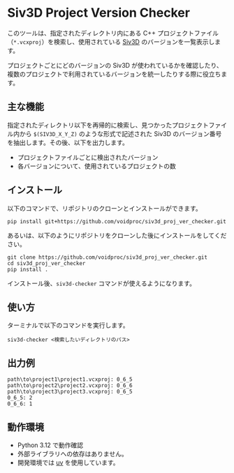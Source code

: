 # Siv3D Project Version Checker

このツールは、指定されたディレクトリ内にある C++ プロジェクトファイル（`*.vcxproj`）を検索し、使用されている [Siv3D](https://siv3d.github.io/) のバージョンを一覧表示します。

プロジェクトごとにどのバージョンの Siv3D が使われているかを確認したり、複数のプロジェクトで利用されているバージョンを統一したりする際に役立ちます。

## 主な機能

指定されたディレクトリ以下を再帰的に検索し、見つかったプロジェクトファイル内から `$(SIV3D_X_Y_Z)` のような形式で記述された Siv3D のバージョン番号を抽出します。その後、以下を出力します。

- プロジェクトファイルごとに検出されたバージョン
- 各バージョンについて、使用されているプロジェクトの数

## インストール

以下のコマンドで、リポジトリのクローンとインストールができます。

```
pip install git+https://github.com/voidproc/siv3d_proj_ver_checker.git
```

あるいは、以下のようにリポジトリをクローンした後にインストールをしてください。

```
git clone https://github.com/voidproc/siv3d_proj_ver_checker.git
cd siv3d_proj_ver_checker
pip install .
```

インストール後、`siv3d-checker` コマンドが使えるようになります。

## 使い方

ターミナルで以下のコマンドを実行します。

```
siv3d-checker <検索したいディレクトリのパス>
```

## 出力例

```
path\to\project1\project1.vcxproj: 0_6_5
path\to\project2\project2.vcxproj: 0_6_6
path\to\project3\project3.vcxproj: 0_6_5
0_6_5: 2
0_6_6: 1
```

## 動作環境

- Python 3.12 で動作確認
- 外部ライブラリへの依存はありません。
- 開発環境では [uv](https://github.com/astral-sh/uv) を使用しています。
